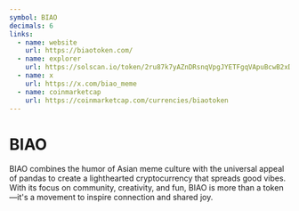 ```yaml
---
symbol: BIAO
decimals: 6
links:
  - name: website
    url: https://biaotoken.com/
  - name: explorer
    url: https://solscan.io/token/2ru87k7yAZnDRsnqVpgJYETFgqVApuBcwB2xDb19pump
  - name: x
    url: https://x.com/biao_meme
  - name: coinmarketcap
    url: https://coinmarketcap.com/currencies/biaotoken
---
```


# BIAO

BIAO combines the humor of Asian meme culture with the universal appeal of pandas to create a lighthearted cryptocurrency that spreads good vibes. With its focus on community, creativity, and fun, BIAO is more than a token—it's a movement to inspire connection and shared joy.
